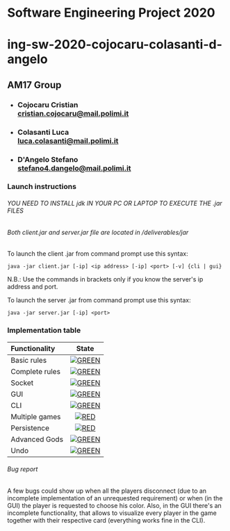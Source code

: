 # Software Engineering Project 2020
# ing-sw-2020-cojocaru-colasanti-d-angelo

## AM17 Group

- ### Cojocaru Cristian <br>cristian.cojocaru@mail.polimi.it
- ### Colasanti Luca <br>luca.colasanti@mail.polimi.it
- ### D'Angelo Stefano <br>stefano4.dangelo@mail.polimi.it

### Launch instructions
###### YOU NEED TO INSTALL jdk IN YOUR PC OR LAPTOP TO EXECUTE THE .jar FILES
###### Both client.jar and server.jar file are located in */deliverables/jar*

To launch the client .jar from command prompt use this syntax:
```
java -jar client.jar [-ip] <ip address> [-ip] <port> [-v] {cli | gui}
```
N.B.: Use the commands in brackets only if you know the server's ip address and port.

To launch the server .jar from command prompt use this syntax:
```
java -jar server.jar [-ip] <port>
```
### Implementation table
| Functionality | State |
|:-----------------------|:------------------------------------:|
| Basic rules | [![GREEN](https://placehold.it/15/44bb44/44bb44)](#) |
| Complete rules | [![GREEN](https://placehold.it/15/44bb44/44bb44)](#) |
| Socket | [![GREEN](https://placehold.it/15/44bb44/44bb44)](#) |
| GUI | [![GREEN](https://placehold.it/15/44bb44/44bb44)](#) |
| CLI | [![GREEN](https://placehold.it/15/44bb44/44bb44)](#) |
| Multiple games | [![RED](https://placehold.it/15/f03c15/f03c15)](#) |
| Persistence | [![RED](https://placehold.it/15/f03c15/f03c15)](#) |
| Advanced Gods | [![GREEN](https://placehold.it/15/44bb44/44bb44)](#) |
| Undo | [![GREEN](https://placehold.it/15/44bb44/44bb44)](#) |

<!--
[![RED](https://placehold.it/15/f03c15/f03c15)](#)
[![YELLOW](https://placehold.it/15/ffdd00/ffdd00)](#)
[![GREEN](https://placehold.it/15/44bb44/44bb44)](#)
-->

###### Bug report
A few bugs could show up when all the players disconnect (due to an incomplete implementation of an unrequested requirement) or when (in the GUI) the player is requested to choose his color. Also, in the GUI there's an incomplete functionality, that allows to visualize every player in the game together with their respective card (everything works fine in the CLI).
